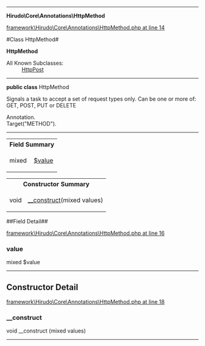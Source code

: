 

- - -

**Hirudo\Core\Annotations\HttpMethod**


<a href="https://github.com/JeyDotC/Hirudo/blob/master/framework/Hirudo/Core/Annotations/HttpMethod.php#L14" target='_blank'>framework\Hirudo\Core\Annotations\HttpMethod.php at line 14</a>

#Class HttpMethod#

**HttpMethod**


<dl>
<dt>All Known Subclasses:</dt>
<dd><a href="https://github.com/JeyDotC/Hirudo-docs/blob/master/Hirudo/Core/Annotations/HttpPost.md">HttpPost</a> </dd>
</dl>



- - -

<p><strong>public  class</strong> <span>HttpMethod</span></p>

<div class="comment" id="overview_description"><p>Signals a task to accept a set of request types only. Can be one or
more of: GET, POST, PUT or DELETE</p></div>

<dl>
<dt>Annotation.</dt>
<dt>Target("METHOD").</dt>
</dl>


<hr />



<table id="summary_field">
<tr><th colspan="2">Field Summary</th></tr>
<tr>
<td><span class='k'></span> <span class='nx'>mixed</span></td>
<td class="description"><p class="name" ><a href="https://github.com/JeyDotC/Hirudo-docs/blob/master/Hirudo/Core/Annotations/HttpMethod.md#value"> $value</a>
                                </p></td>
</tr>
</table>

<table id="summary_constructor">
<tr><th colspan="2">Constructor Summary</th></tr>
<tr>
<td><span class='k'></span> <span class='nx'>void</span></td>
<td class="description"><p class="name"><a href="#__construct">__construct</a>(mixed values)</p></td>
</tr>
</table>

##Field Detail##

<a href="https://github.com/JeyDotC/Hirudo/blob/master/framework/Hirudo/Core/Annotations/HttpMethod.php#L16" target='_blank'>framework\Hirudo\Core\Annotations\HttpMethod.php at line 16</a>

<h3 id="value">value</h3>
<span class='k'></span> <span class='nx'>mixed</span><span class='no'> $value</span><div class="details">

</div>

- - -

<h2>Constructor Detail</h2>


<a href="https://github.com/JeyDotC/Hirudo/blob/master/framework/Hirudo/Core/Annotations/HttpMethod.php#L18" target='_blank'>framework\Hirudo\Core\Annotations\HttpMethod.php at line 18</a>

<h3 id="__construct">__construct</h3>
<span class='k'></span> <span class='nx'>void</span> <span class='nf'>__construct</span> (mixed values)

<div class="details">

</div>

- - -

